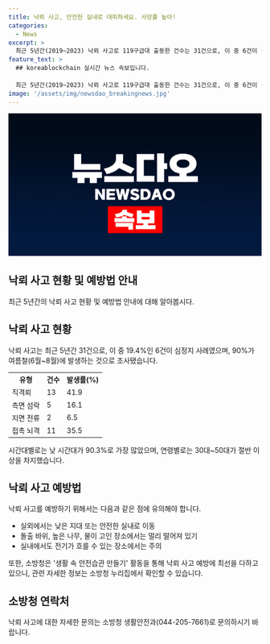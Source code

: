 ```yaml
---
title: 낙뢰 사고, 안전한 실내로 대피하세요. 사망률 높아!
categories:
  - News
excerpt: >
  최근 5년간(2019~2023) 낙뢰 사고로 119구급대 출동한 건수는 31건으로, 이 중 6건이 심정지를 일으켰다. 낙뢰는 여름철에 일어나며 등산 중 벼락이 칠 때에는 안전한 실내로 이동해야 한다. 소방청은 사망률 높은 이러한 사고를 예방하기 위해 인식 전환을 돕는 활동을 할 계획이며, 특히 낙뢰사고는 30~50대 남성들이 주로 당하기 때문에 유의해야 한다. 소방청은 생활 안전습관을 홍보하여 안전사고를 줄이기 위해 노력하고 있다. (출처: 정책브리핑)
feature_text: >
  ## koreablockchain 실시간 뉴스 속보입니다.

  최근 5년간(2019~2023) 낙뢰 사고로 119구급대 출동한 건수는 31건으로, 이 중 6건이 심정지를 일으켰다. 낙뢰는 여름철에 일어나며 등산 중 벼락이 칠 때에는 안전한 실내로 이동해야 한다. 소방청은 사망률 높은 이러한 사고를 예방하기 위해 인식 전환을 돕는 활동을 할 계획이며, 특히 낙뢰사고는 30~50대 남성들이 주로 당하기 때문에 유의해야 한다. 소방청은 생활 안전습관을 홍보하여 안전사고를 줄이기 위해 노력하고 있다. (출처: 정책브리핑)
image: '/assets/img/newsdao_breakingnews.jpg'
---
```


<p><img src="/assets/img/newsdao_breakingnews.jpg" alt="koreablockchain 속보" /></p>

<h2 data-ke-size="size26">낙뢰 사고 현황 및 예방법 안내</h2>

<p data-ke-size="size16">최근 5년간의 낙뢰 사고 현황 및 예방법 안내에 대해 알아봅시다.</p>

<h2>낙뢰 사고 현황</h2>

<p data-ke-size="size16">낙뢰 사고는 최근 5년간 31건으로, 이 중 19.4%인 6건이 심정지 사례였으며, 90%가 여름철(6월~8월)에 발생하는 것으로 조사됐습니다.</p>

<table>
  <tr>
    <th><b>유형</b></th>
    <th><b>건수</b></th>
    <th><b>발생률(%)</b></th>
  </tr>
  <tr>
    <td>직격뢰</td>
    <td>13</td>
    <td>41.9</td>
  </tr>
  <tr>
    <td>측면 섬락</td>
    <td>5</td>
    <td>16.1</td>
  </tr>
  <tr>
    <td>지면 전류</td>
    <td>2</td>
    <td>6.5</td>
  </tr>
  <tr>
    <td>접촉 뇌격</td>
    <td>11</td>
    <td>35.5</td>
  </tr>
</table>

<p data-ke-size="size16">시간대별로는 낮 시간대가 90.3%로 가장 많았으며, 연령별로는 30대~50대가 절반 이상을 차지했습니다.</p>

<h2><b>낙뢰 사고 예방법</b></h2>

<p data-ke-size="size16">낙뢰 사고를 예방하기 위해서는 다음과 같은 점에 유의해야 합니다.</p>

<ul>
  <li>실외에서는 낮은 지대 또는 안전한 실내로 이동</li>
  <li>돌출 바위, 높은 나무, 물이 고인 장소에서는 멀리 떨어져 있기</li>
  <li>실내에서도 전기가 흐를 수 있는 장소에서는 주의</li>
</ul>

<p data-ke-size="size16">또한, 소방청은 '생활 속 안전습관 만들기' 활동을 통해 낙뢰 사고 예방에 최선을 다하고 있으니, 관련 자세한 정보는 소방청 누리집에서 확인할 수 있습니다.</p>

<h2>소방청 연락처</h2>

<p data-ke-size="size16">낙뢰 사고에 대한 자세한 문의는 소방청 생활안전과(044-205-7661)로 문의하시기 바랍니다.</p>

<p data-ke-size="size16"></p>

